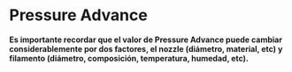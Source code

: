 # Pressure Advance

**Es importante recordar que el valor de Pressure Advance puede cambiar considerablemente por dos factores, el nozzle (diámetro, material, etc) y filamento (diámetro, composición, temperatura, humedad, etc).**
